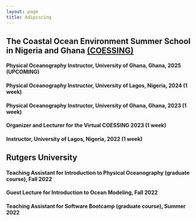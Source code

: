 ```yaml
---
layout: page
title: Adipiscing
---
```

## The Coastal Ocean Environment Summer School in Nigeria and Ghana [(COESSING)](https://coessing.org/)
#### Physical Oceanography Instructor, University of Ghana, Ghana, 2025 (UPCOMING)
#### Physical Oceanography Instructor, University of Lagos, Nigeria, 2024 (1 week)
#### Physical Oceanography Instructor, University of Ghana, Ghana, 2023 (1 week)
#### Organizer and Lecturer for the Virtual COESSING 2023 (1 week)
#### Instructor, University of Lagos, Nigeria, 2022 (1 week)

## Rutgers University
#### Teaching Assistant for Introduction to Physical Oceanography (graduate course), Fall 2022
#### Guest Lecture for Introduction to Ocean Modeling, Fall 2022
#### Teaching Assistant for Software Bootcamp (graduate course), Summer 2022
